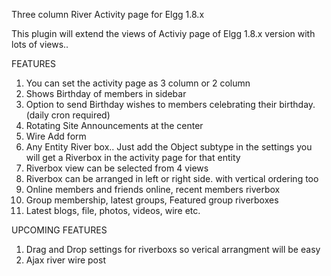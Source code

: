 Three column River Activity page for Elgg 1.8.x

This plugin will extend the views of Activiy page of Elgg 1.8.x version with lots of views..

FEATURES

1. You can set the activity page as 3 column or 2 column
2. Shows Birthday of members in sidebar
3. Option to send Birthday wishes to members celebrating their birthday. (daily cron required)
4. Rotating Site Announcements at the center
5. Wire Add form
6. Any Entity River box.. Just add the Object subtype in the settings you will get a Riverbox in the activity page for that entity
7. Riverbox view can be selected from 4 views
8. Riverbox can be arranged in left or right side. with vertical ordering too
9. Online members and friends online, recent members riverbox
10. Group membership, latest groups, Featured group riverboxes
11. Latest blogs, file, photos, videos, wire etc.

UPCOMING FEATURES

1. Drag and Drop settings for riverboxs so verical arrangment will be easy
2. Ajax river wire post


